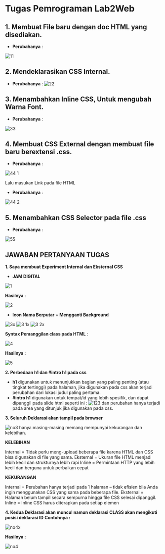 # Tugas Pemrograman Lab2Web

## 1. Membuat File baru dengan doc HTML yang disediakan. 
- **Perubahanya** :

![11](https://user-images.githubusercontent.com/56239989/113124116-64670480-923f-11eb-84c7-36136f2c85d9.jpg)
## 2. Mendeklarasikan CSS Internal. 
- **Perubahanya** :
![22](https://user-images.githubusercontent.com/56239989/113124128-6630c800-923f-11eb-8251-2ce31a1351c7.jpg)
## 3. Menambahkan Inline CSS, Untuk mengubah Warna Font. 
- **Perubahanya** :

![33](https://user-images.githubusercontent.com/56239989/113124534-cde71300-923f-11eb-9f71-d2de3fe9ab1b.jpg)
## 4. Membuat CSS External dengan membuat file baru berextensi .css.
- **Perubahanya** :

![44 1](https://user-images.githubusercontent.com/56239989/113124540-cf184000-923f-11eb-9167-a156f0728cc0.jpg)

   Lalu masukan Link pada file HTML
- **Perubahanya** :

![44 2](https://user-images.githubusercontent.com/56239989/113124542-cf184000-923f-11eb-8ce5-610ee32a438d.jpg)
## 5. Menambahkan CSS Selector pada file .css
- **Perubahanya** :

![55](https://user-images.githubusercontent.com/56239989/113125359-b65c5a00-9240-11eb-8d60-942365a562cf.jpg)

## JAWABAN PERTANYAAN TUGAS
**1. Saya membuat Experiment Internal dan Eksternal CSS**
   - **JAM DIGITAL**
   
   ![1](https://user-images.githubusercontent.com/56239989/113284526-f7716e80-9313-11eb-91ac-d533348154e4.jpg)
   
   **Hasilnya** :
   
   ![2](https://user-images.githubusercontent.com/56239989/113276957-7a8dc700-930a-11eb-95e2-316b46973a28.jpg)
   
   - **Icon Nama Berputar + Mengganti Background**
   
  ![3x](https://user-images.githubusercontent.com/56239989/113284678-2a1b6700-9314-11eb-8a89-16b13719b0a5.jpg)
  ![3 1x](https://user-images.githubusercontent.com/56239989/113284247-9184e700-9313-11eb-9a97-43209bcf3447.jpg)
  ![3 2x](https://user-images.githubusercontent.com/56239989/113284252-92b61400-9313-11eb-9d6d-dbaade20978c.jpg)
  
   **Syntax Pemanggilan class pada HTML** :
    
  ![4](https://user-images.githubusercontent.com/56239989/113277396-df492180-930a-11eb-898b-8c1cb4aada90.jpg)
    
   **Hasilnya** :
   
  ![5](https://user-images.githubusercontent.com/56239989/113277400-dfe1b800-930a-11eb-85b3-8beedb261a09.jpg)

**2. Perbedaan h1 dan #intro h1 pada css**
   - **h1** digunakan untuk menunjukkan bagian yang paling penting (atau tingkat tertinggi) pada halaman, jika digunakan pada css akan terjadi perubahan dari lokasi judul paling pertama.
   - **#intro h1** digunakan untuk tempat/id yang lebih spesifik, dan dapat dipanggil pada slide html seperti ini :
   ![123](https://user-images.githubusercontent.com/56239989/113279246-13bddd00-930d-11eb-8baf-44ead28513eb.jpg) dan perubahan hanya terjadi pada area yang ditunjuk jika digunakan pada css.
   
**3. Seluruh Deklarasi akan tampil pada browser**

   ![no3](https://user-images.githubusercontent.com/56239989/113281776-37ceed80-9310-11eb-8d35-a04d3075ca8b.jpg)
   hanya masing-masing memang mempunyai kekurangan dan kelebihan.
   
   **KELEBIHAN**
   
   Internal    = Tidak perlu meng-upload beberapa file karena HTML dan CSS bisa digunakan di file yang sama.
   Eksternal   = Ukuran file HTML menjadi lebih kecil dan strukturnya lebih rapi
   Inline      = Permintaan HTTP yang lebih kecil dan berguna untuk perbaikan cepat
   
   **KEKURANGAN**
   
   Internal    = Perubahan hanya terjadi pada 1 halaman – tidak efisien bila Anda ingin menggunakan CSS yang sama pada beberapa file.
   Eksternal   = Halaman belum tampil secara sempurna hingga file CSS selesai dipanggil.
   Inline      = Inline CSS harus diterapkan pada setiap elemen

**4. Kedua Deklarasi akan muncul namun deklarasi CLASS akan mengikuti posisi deklarasi ID**
  **Contohnya :**
  
  ![no4x](https://user-images.githubusercontent.com/56239989/113283902-13284500-9313-11eb-8db4-cc2a48dc134b.jpg)
  
  **Hasilnya :**
  
  ![no4](https://user-images.githubusercontent.com/56239989/113283900-128fae80-9313-11eb-86d5-89379dcb1aad.jpg)
 
